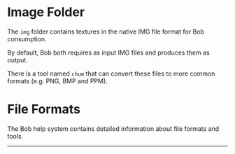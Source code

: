 
# Image Folder

The `img` folder contains textures in the native IMG file format for
Bob consumption.

By default, Bob both requires as input IMG files and produces them as output.

There is a tool named `chum` that can convert these files to more
common formats (e.g. PNG, BMP and PPM).

# File Formats

The Bob help system contains detailed information about file formats
and tools.

---
